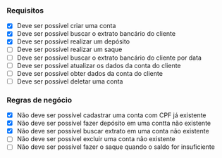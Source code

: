### Requisitos

- [X] Deve ser possível criar uma conta
- [X] Deve ser possível buscar o extrato bancário do cliente
- [X] Deve ser possível realizar um depósito
- [ ] Deve ser possível realizar um saque
- [ ] Deve ser possível buscar o extrato bancário do cliente por data
- [ ] Deve ser possível atualizar os dados da conta do cliente
- [ ] Deve ser possível obter dados da conta do cliente
- [ ] Deve ser possível deletar uma conta

### Regras de negócio

- [X] Não deve ser possível cadastrar uma conta com CPF já existente
- [X] Não deve ser possível fazer depósito em uma contta não existente
- [X] Não deve ser possível buscar extrato em uma conta não existente
- [ ] Não deve ser possível excluir uma conta não existente
- [ ] Não deve ser possível fazer o saque quando o saldo for insuficiente